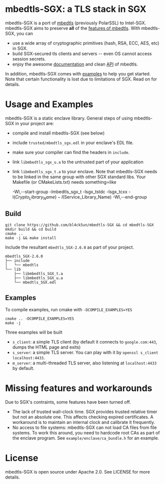 # mbedtls-SGX: a TLS stack in SGX

mbedtls-SGX is a port of [mbedtls](https://github.com/ARMmbed/mbedtls) (previously PolarSSL) to Intel-SGX. mbedtls-SGX aims to preserve **all** of the [features of mbedtls](https://tls.mbed.org/core-features). With mbedtls-SGX, you can

- use a wide array of cryptographic primitives (hash, RSA, ECC, AES, etc) in SGX.
- build SGX-secured tls clients and servers -- even OS cannot access session secrets.
- enjoy the awesome [documentation](https://tls.mbed.org/kb) and clean [API](https://tls.mbed.org/api/) of mbedtls.

In addition, mbedtls-SGX comes with [examples](https://github.com/bl4ck5un/mbedtls-SGX/tree/master/example) to help you get started. Note that certain functionality is lost due to limitations of SGX. Read on for details.

# Usage and Examples

mbedtls-SGX is a static enclave library. General steps of using mbedtls-SGX in your project are:

- compile and install mbedtls-SGX (see below)
- include `trusted/mbedtls_sgx.edl` in your enclave's EDL file.
- make sure your compiler can find the headers in `include`.
- link `libmbedtls_sgx_u.a` to the untrusted part of your application
- link `libmbedtls_sgx_t.a` to your enclave. Note that mbedtls-SGX needs to be linked in the same group with other SGX standard libs. Your Makefile (or CMakeLists.txt) needs something=like

    -Wl,--start-group  -lmbedtls_sgx_t -lsgx_tstdc -lsgx_tcxx -l$(Crypto_Library_Name) -l$(Service_Library_Name) -Wl,--end-group


## Build

```
git clone https://github.com/bl4ck5un/mbedtls-SGX && cd mbedtls-SGX
mkdir build && cd build
cmake ..
make -j && make install
```

Include the resultant `mbedtls_SGX-2.6.0` as part of your project.

```
mbedtls_SGX-2.6.0
├── include
│   └── mbedtls
└── lib
    ├── libmbedtls_SGX_t.a
    ├── libmbedtls_SGX_u.a
    └── mbedtls_SGX.edl

```

## Examples

To compile examples, run cmake with `-DCOMPILE_EXAMPLES=YES`

```
cmake .. -DCOMPILE_EXAMPLES=YES
make -j
```

Three examples will be built

- `s_client`: a simple TLS client (by default it connects to `google.com:443`, dumps the HTML page and exits)
- `s_server`: a simple TLS server. You can play with it by `openssl s_client localhost:4433`.
- `m_server`: a multi-threaded TLS server, also listening at `localhost:4433` by default.

# Missing features and workarounds

Due to SGX's contraints, some features have been turned off.

- The lack of trusted wall-clock time. SGX provides trusted relative timer but not an absolute one. This affects checking expired certificates. A workaround is to maintain an internal clock and calibrate it frequently.
- No access to file systems: mbedtls-SGX can not load CA files from file systems. To work this around, you need to hardcode root CAs as part of the enclave program. See `example/enclave/ca_bundle.h` for an example.

# License

mbedtls-SGX is open source under Apache 2.0. See LICENSE for more details.
